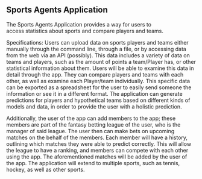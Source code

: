 ## Sports Agents Application

The Sports Agents Application provides a way for users to  
access statistics about sports and compare players and teams. 

Specifications: 
Users can upload data on sports players and teams either
manually through the command line, through a file, or by 
accessing data from the web via an API (possibly). This data 
includes a variety of data on teams and players, such as the 
amount of points a team/Player has, or other statistical information about them.
Users will be able to examine this data in detail through the app. They can compare players 
and teams with each other, as well as examine each Player/team individually. This specific data can be exported
as a spreadsheet for the user to easily send someone the information or see it in a different format. The application 
can generate predictions for players and hypothetical teams based on different kinds of models and data, in order to 
provide the user with a holistic prediction. 

Additionally, the user of the app can add members to the app; these members are part of the fantasy 
betting league of the user, who is the manager of said league. The user
then can make bets on upcoming matches on the behalf of the members. Each
member will have a history, outlining which matches they were able to 
predict correctly. This will allow the league to have a ranking, and members can compete with each other
using the app. The aforementioned matches will be added by the user of the app.
The application will extend to multiple sports, such as tennis, hockey, as well as other sports.


